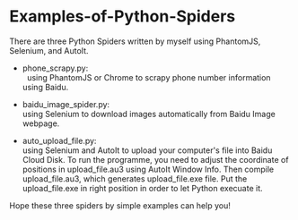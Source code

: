 # Examples-of-Python-Spiders
There are three Python Spiders written by myself using PhantomJS, Selenium, and AutoIt.

- phone_scrapy.py:<br>
    using PhantomJS or Chrome  to scrapy phone number information using Baidu.
    
- baidu_image_spider.py:<br>
    using Selenium to download images automatically from Baidu Image webpage.
   
- auto_upload_file.py:<br>
    using Selenium and AutoIt to upload your computer's file into Baidu Cloud Disk. To run the programme, you need to adjust the coordinate of positions in upload_file.au3 using AutoIt Window Info. Then compile upload_file.au3, which generates upload_file.exe file. Put the upload_file.exe in right position in order to let Python execuate it.
    
Hope these three spiders by simple examples can help you!
